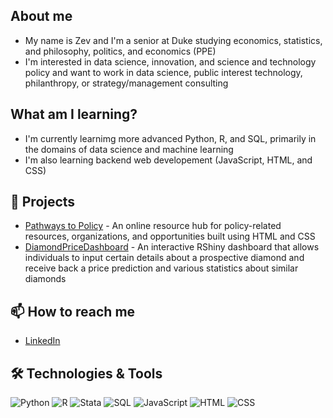 ## About me
- My name is Zev and I'm a senior at Duke studying economics, statistics, and philosophy, politics, and economics (PPE)
- I'm interested in data science, innovation, and science and technology policy and want to work in data science, public interest technology, philanthropy, or strategy/management consulting

## What am I learning?
- I'm currently learnimg more advanced Python, R, and SQL, primarily in the domains of data science and machine learning
- I'm also learning backend web developement (JavaScript, HTML, and CSS)

## 🚀 Projects
- [Pathways to Policy](https://github.com/zev-vz/PathwaysToPolicy) - An online resource hub for policy-related resources, organizations, and opportunities built using HTML and CSS
- [DiamondPriceDashboard](https://github.com/zev-vz/DiamondPriceDashboard) - An interactive RShiny dashboard that allows individuals to input certain details about a prospective diamond and receive back a price prediction and various statistics about similar diamonds

## 📫 How to reach me
- [LinkedIn](https://www.linkedin.com/in/zevvanzanten/)
  
## 🛠️ Technologies & Tools
![Python](https://img.shields.io/badge/-Python-black?style=flat-square&logo=python)
![R](https://img.shields.io/badge/-R-black?style=flat-square&logo=r)
![Stata](https://img.shields.io/badge/-Stata-black?style=flat-square&logo=stata)
![SQL](https://img.shields.io/badge/-SQL-black?style=flat-square&logo=sql)
![JavaScript](https://img.shields.io/badge/-JavaScript-black?style=flat-square&logo=javascript)
![HTML](https://img.shields.io/badge/-HTML-black?style=flat-square&logo=html5)
![CSS](https://img.shields.io/badge/-CSS-black?style=flat-square&logo=css3)
